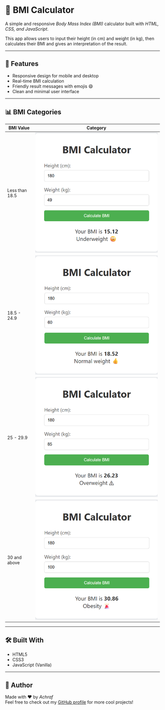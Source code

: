 # 🧮 BMI Calculator

A simple and responsive *Body Mass Index (BMI)* calculator built with *HTML, CSS, and JavaScript*.

This app allows users to input their height (in cm) and weight (in kg), then calculates their BMI and gives an interpretation of the result.

---

## 🔧 Features

- Responsive design for mobile and desktop
- Real-time BMI calculation
- Friendly result messages with emojis 😄
- Clean and minimal user interface

---

## 📊 BMI Categories

| BMI Value        | Category                                                                                                                                          |
|------------------|---------------------------------------------------------------------------------------------------------------------------------------------------|
| Less than 18.5   | ![BMI Calculator Screenshot](https://github.com/lamzef-achraf/BMI-Calculator/blob/4fd3d6412c4488e9a5b6f5bfe9ef9e8105b1fe6d/Screenshot%202.png)    |
| 18.5 - 24.9      | ![BMI Calculator Screenshot](https://github.com/lamzef-achraf/BMI-Calculator/blob/4fd3d6412c4488e9a5b6f5bfe9ef9e8105b1fe6d/Screenshot%203.png)    |
| 25 - 29.9        | ![BMI Calculator Screenshot](https://github.com/lamzef-achraf/BMI-Calculator/blob/4fd3d6412c4488e9a5b6f5bfe9ef9e8105b1fe6d/Screenshot%204.png)    |
| 30 and above     | ![BMI Calculator Screenshot](https://github.com/lamzef-achraf/BMI-Calculator/blob/4fd3d6412c4488e9a5b6f5bfe9ef9e8105b1fe6d/Screenshot%205.png)    |

---

## 🛠 Built With

- HTML5
- CSS3
- JavaScript (Vanilla)

---

## 🙌 Author

Made with ❤ by *Achraf*  
Feel free to check out my [GitHub profile](https://github.com/lamzef-achraf) for more cool projects!
